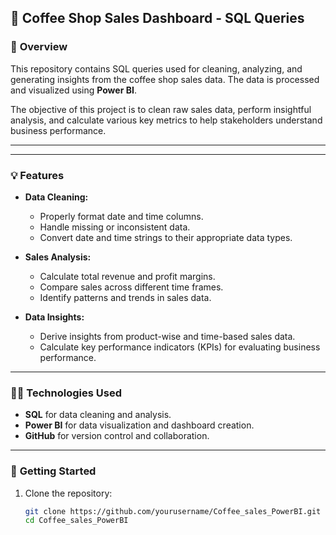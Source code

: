 ## 📝 **Coffee Shop Sales Dashboard - SQL Queries**

### 📖 **Overview**
This repository contains SQL queries used for cleaning, analyzing, and generating insights from the coffee shop sales data. The data is processed and visualized using **Power BI**.

The objective of this project is to clean raw sales data, perform insightful analysis, and calculate various key metrics to help stakeholders understand business performance.

---


---

### 💡 **Features**
- **Data Cleaning:**  
  - Properly format date and time columns.  
  - Handle missing or inconsistent data.  
  - Convert date and time strings to their appropriate data types.  

- **Sales Analysis:**  
  - Calculate total revenue and profit margins.  
  - Compare sales across different time frames.  
  - Identify patterns and trends in sales data.  

- **Data Insights:**  
  - Derive insights from product-wise and time-based sales data.  
  - Calculate key performance indicators (KPIs) for evaluating business performance.  

---

### 🧑‍💻 **Technologies Used**
- **SQL** for data cleaning and analysis.  
- **Power BI** for data visualization and dashboard creation.  
- **GitHub** for version control and collaboration.  

---

### 🚀 **Getting Started**
1. Clone the repository:  
   ```bash
   git clone https://github.com/yourusername/Coffee_sales_PowerBI.git
   cd Coffee_sales_PowerBI


